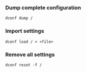 ### Dump complete configuration
```
dconf dump /
```

### Import settings
```
dconf load / < <file>
```

### Remove all settings
```
dconf reset -f /
```

